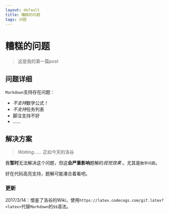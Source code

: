 ```yaml
---
layout: default
title: 糟糕的问题
tags: 问题
---
```


# 糟糕的问题

> 这是我的第一篇post

## 问题详细

`Markdown`支持存在问题：

- *不支持*数学公式！
- *不支持*任务列表
- 脚注支持不好
- ……

## 解决方案

> *Waiting……* 正如今天的洛谷

我**暂时**无法解决这个问题，但这**会严重影响**题解的*视觉效果* 。尤其是`数学问题`。

好在代码高亮支持，题解可能凑合着看吧。

### 更新

2017/3/14：借鉴了洛谷的Wiki，使用`https://latex.codecogs.com/gif.latex?<latex>`代替`Markdown`的`$$`语法。

